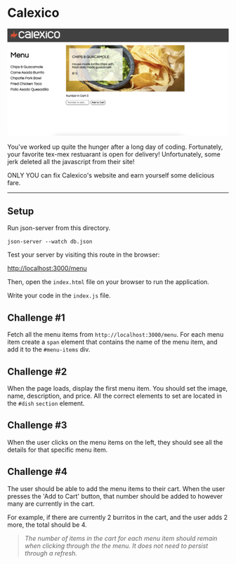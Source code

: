 # Calexico

![Finished Product](./assets/finished-project.png "Finished Product")

You've worked up quite the hunger after a long day of coding. Fortunately, your favorite tex-mex restuarant is open for delivery! Unfortunately, some jerk deleted all the javascript from their site!

ONLY YOU can fix Calexico's website and earn yourself some delicious fare.

---

## Setup

Run json-server from this directory.

```
json-server --watch db.json
```

Test your server by visiting this route in the browser:

[http://localhost:3000/menu](http://localhost:3000/menu)

Then, open the `index.html` file on your browser to run the application.

Write your code in the `index.js` file.

## Challenge #1
Fetch all the menu items from `http://localhost:3000/menu`. For each menu item create a `span` element that contains the name of the menu item, and add it to the `#menu-items` div.

## Challenge #2
When the page loads, display the first menu item. You should set the image, name, description, and price. All the correct elements to set are located in the `#dish` `section` element.

## Challenge #3
When the user clicks on the menu items on the left, they should see all the details for that specific menu item.

## Challenge #4
The user should be able to add the menu items to their cart. When the user presses the 'Add to Cart' button, that number should be added to however many are currently in the cart.

For example, if there are currently 2 burritos in the cart, and the user adds 2 more, the total should be 4.

> *The number of items in the cart for each menu item should remain when clicking through the the menu. It does not need to persist through a refresh.*